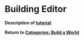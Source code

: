 # Building Editor

**Description of [tutorial][1]**:

**Return to [Categories: Build a World][2]**

[1]: http://gazebosim.org/tutorials?tut=building_editor&cat=build_world
[2]: ../gazebo_categories/build_world.md 
